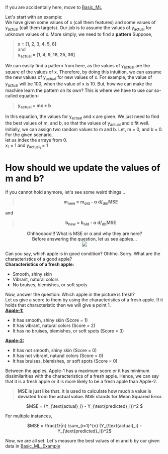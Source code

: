 If you are accidentally here, move to [Basic_ML](https://github.com/Nasim-Ahmed71/Deep-Learning-Easy-Learn/blob/main/Introduction%20to%20ML/Basic_ML.md)

Let's start with an example:<html><br></html>
We have given some values of x (call them features) and some values of y<sub>actual</sub> (call them targets). Our job is to assume the values of y<sub>actual</sub> for unknown values of x. More simply, we need to find a **pattern**
Suppose, 
  >**x = [1, 2, 3, 4, 5, 6]**<br>
and<br>
  >**y<sub>actual</sub> = [1, 4, 9, 16, 25, 36]**

We can easily find a pattern from here, as the values of y<sub>actual</sub> are the square of the values of x. Therefore, by doing this intuition, we can assume the new values of y<sub>actual</sub> for new values of x. For example, the value of y<sub>actual</sub> will be 100, when the value of x is 10.
But, how we can make the machine learn the pattern on its own? This is where we have to use our so-called equation-
>**y<sub>actual</sub> = mx + b**

In this equation, the values for y<sub>actual</sub> and x are given. We just need to find the best values of m, and b, so that the values of y<sub>actual</sub> and x fit well. Initially, we can assign two random values to m and b. Let, m = 0, and b = 0.
<br>For the given scenario,<br>
let us index the arrays from 0.<br>
x<sub>1</sub> = 1 and y<sub>actual<sub>1</sub></sub> = 1
# How should we update the values of m and b?
If you cannot hold anymore, let's see some weird things...
> <p align = 'center'><b>m<sub>new</sub> = m<sub>old</sub> - α d/<sub>dm</sub>MSE</b></p>
and
> <p align = 'center'><b>b<sub>new</sub> = b<sub>old</sub> - α d/<sub>db</sub>MSE</b></p>

<html>
  <p align='center'>
Ohhhooooo!!! What is MSE or α and why they are here?<br>
Before answering the question, let us see apples...<br>
    <img src='https://github.com/Nasim-Ahmed71/Deep-Learning-Easy-Learn/blob/main/Introduction%20to%20ML/Images/Apples.png'></img>
</p></html>
Can you say, which apple is in good condition? Ohhho. Sorry. What are the characteristics of a good apple?<br>
<b>Characteristics of a fresh apple:</b>
<ul>
  <li>Smooth, shiny skin</li>
  <li>Vibrant, natural colors</li>
  <li>No bruises, blemishes, or soft spots</li>
</ul>
Now, answer the question: Which apple in the picture is fresh?
<br>Let us give a score to them by using the characteristics of a fresh apple. If it holds that characteristic then we will give a point 1.<br>
<u><b>Apple-1:</b></u><br>
<ul>
  <li>
    It has smooth, shiny skin (Score = 1)
  </li>
  <li>It has vibrant, natural colors (Score = 2)</li>
  <li>It has no bruises, blemishes, or soft spots (Score = 3)</li>
</ul>
<u><b>Apple-2:</b></u><br>
<ul>
  <li>
    It has not smooth, shiny skin (Score = 0)
  </li>
  <li>It has not vibrant, natural colors (Score = 0)</li>
  <li>It has bruises, blemishes, or soft spots (Score = 0)</li>
</ul>
Between the apples, Apple-1 has a maximum score or it has minimum dissimilarities with the characteristics of a fresh apple. Hence, we can say that it is a fresh apple or it is more likely to be a fresh apple than Apple-2.

<br>

> <b>MSE is just like that. It is used to calculate how much a value is deviated from the actual value. MSE stands for Mean Squared Error.</b>
<p align= 'center'>$MSE = (Y_{\text{actual}_i} - Y_{\text{predicted}_i})^2
$</p>
For multiple instances,
<p align='center'>$MSE = \frac{1}{n} \sum_{i=1}^{n} (Y_{\text{actual}_i} - Y_{\text{predicted}_i})^2$</p>
Now, we are all set. Let's measure the best values of m and b by our given data in <a href="https://github.com/Nasim-Ahmed71/Deep-Learning-Easy-Learn/blob/main/Introduction%20to%20ML/1.Basic%20ML/1.1.3.Basic_ML_Example.md">Basic_ML_Example</a>
